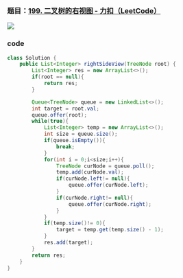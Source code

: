 ### 题目：[199. 二叉树的右视图 - 力扣（LeetCode）](https://leetcode.cn/problems/binary-tree-right-side-view/description/)

![](https://younglion.oss-cn-beijing.aliyuncs.com/%E5%B1%8F%E5%B9%95%E6%88%AA%E5%9B%BE%202024-04-25%20202039.png)

### code

```java
class Solution {
    public List<Integer> rightSideView(TreeNode root) {
        List<Integer> res = new ArrayList<>();
        if(root == null){
            return res;
        }

        Queue<TreeNode> queue = new LinkedList<>();
        int target = root.val;
        queue.offer(root);
        while(true){
            List<Integer> temp = new ArrayList<>();
            int size = queue.size();
            if(queue.isEmpty()){
                break;
            }
            for(int i = 0;i<size;i++){
                TreeNode curNode = queue.poll();
                temp.add(curNode.val);
                if(curNode.left!= null){
                    queue.offer(curNode.left);
                }
                if(curNode.right!= null){
                    queue.offer(curNode.right);
                }
            }
            if(temp.size()!= 0){
                target = temp.get(temp.size() - 1);
            }
            res.add(target);
        }
        return res;
    }
}

```


